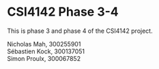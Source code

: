 # CSI4142 Phase 3-4
This is phase 3 and phase 4 of the CSI4142 project.

Nicholas Mah, 300255901<br>
Sébastien Kock, 300137051<br>
Simon Proulx, 300067852

